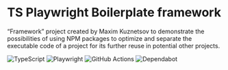 # TS Playwright Boilerplate framework

“Framework” project created by Maxim Kuznetsov to demonstrate the possibilities of using NPM packages to optimize and separate the executable code of a project for its further reuse in potential other projects.

[//]: # ([![Playwright Tests]&#40;https://github.com/MRichforth/TS-Playwright-Boilerplate/actions/workflows/deploy-and-run-in-docker.yml/badge.svg?branch=main&#41;]&#40;https://github.com/MRichforth/TS-Playwright-Boilerplate/blob/main/.github/workflows/deploy-and-run-in-docker.yml&#41;)

![TypeScript](https://img.shields.io/badge/typescript-%23007ACC.svg?style=for-the-badge&logo=typescript&logoColor=white)
![Playwright](https://img.shields.io/badge/-playwright-%232EAD33?style=for-the-badge&logo=playwright&logoColor=white)
![GitHub Actions](https://img.shields.io/badge/github%20actions-%232671E5.svg?style=for-the-badge&logo=githubactions&logoColor=white)
![Dependabot](https://img.shields.io/badge/dependabot-025E8C?style=for-the-badge&logo=dependabot&logoColor=white)


[//]: # (This boilerplate project was implemented in order to create a code base for the Playwright framework and to demonstrate functionality provided by the framework, as well as to investigate possibilities of integrating TypeScript programming language and Playwright automation framework with GitHub actions.)

[//]: # ()
[//]: # (Also during the process of working on this project the following goals were set:)

[//]: # (- [x] Using self-hosted runners to run GH Actions)

[//]: # (- [x] Using localhost deployment for testing purposes without binding to a remote domain)

[//]: # (- [x] Use of docker images to isolate the testing environment from the self-hosted runner)

[//]: # (- [x] Using docker-compose to optimize self-hosted runner resource consumption and speed up GH Actions execution time)

[//]: # (- [ ] Create an NPM library based on page object files for investigation purposes as well as to address scaling issues of the project using the methods of this project for other repositories )

[//]: # (***)

[//]: # ()
[//]: # (## Technologies stack)

[//]: # ()
[//]: # (The following technologies were used to develop the project:)

[//]: # ( - **Programming Language**: `TypeScript`)

[//]: # ( - **Automation Framework**: `Playwright`)

[//]: # ( - **Reporting tool**: `Allure`, `Playwright`)

[//]: # ( - **Additional technologies used**:)

[//]: # (   - `GH Actions`)

[//]: # (   - `Docker`)

[//]: # (   - `Amazon S3`)

[//]: # (***)

[//]: # ()
[//]: # (## Project configuration)

[//]: # ()
[//]: # (In order to start executing automated scenarios, the following steps should be performed:)

[//]: # (1. Clone repository)

[//]: # (```)

[//]: # (git clone https://github.com/MRichforth/TS-Playwright-Boilerplate.git)

[//]: # (```)

[//]: # ()
[//]: # (2. Install packages)

[//]: # (```)

[//]: # (npm install)

[//]: # (```)

[//]: # (3. Install Playwright framework)

[//]: # (```)

[//]: # (npx playwright install)

[//]: # (```)

[//]: # (4. Create `.env` file )

[//]: # ()
[//]: # (The following variables should be added to the .env file for this project to work successfully:)

[//]: # ()
[//]: # (|   **NAME**   |                             **VALUE**                             | **Required**  | **Purpose**                                                                                                                                                                                   |)

[//]: # (|:------------:|:-----------------------------------------------------------------:|:-------------:|:----------------------------------------------------------------------------------------------------------------------------------------------------------------------------------------------|)

[//]: # (|     `CI`     |                              `true`                               |     false     | Responsible for running tests in `HEADLESS` mode                                                                                                                                              |)

[//]: # (|  `ENV_URL`   | **https://the-internet.herokuapp.com** <br/>or <br/>`localhost`   |     true      | Responsible for URL of web application to be tested. In case the environment is deployed using Docker on your local machine, you need to specify the port, for example http://localhost:7080. |)

[//]: # ()
[//]: # (***)

[//]: # ()
[//]: # (## Project structure)

[//]: # ()
[//]: # (- [**.github**]&#40;.github&#41; folder)

[//]: # (  - Contains all github workflow yaml files for using GitHub Actions.)

[//]: # (- [**.husky**]&#40;.husky&#41; folder)

[//]: # (  - Contains a file that is responsible for executing any command specified in this file in the pre-commit hook.)

[//]: # (- [**spec**]&#40;specs&#41; folder)

[//]: # (     - In this folder are created spec files that contain scenarios in the order corresponding to sections of the web application The Internet)

[//]: # ( - [**framework**]&#40;framework&#41; folder)

[//]: # (   - [**helpers**]&#40;helpers&#41; folder)

[//]: # (     - Contains all related files required for configuration and correct functioning of the project.)

[//]: # (    - [**pages**]&#40;pages&#41; folder)

[//]: # (      - Contains page files that include classes and methods in the order corresponding to the spec files and sections of The Internet web application.)

[//]: # (   - [**testData**]&#40;testData&#41; folder)

[//]: # (     - Contains files used in the process of test execution)

[//]: # ( - [**docker-compose.yaml**]&#40;docker-compose.yml&#41;)

[//]: # (   - Responsible for local deployment and running tests using Docker)

[//]: # ()
[//]: # (***)

[//]: # ()
[//]: # (## Run tests)

[//]: # (In order to run the Playwright scenarios in the [**package.json**]&#40;package.json&#41; files a run configuration has been created for each of them, as well as a general run configuration to run all the scenarios)

[//]: # ()
[//]: # (To run a **single scenario** run the following command in the terminal:)

[//]: # (```)

[//]: # (npm run test-ab-testing)

[//]: # (```)

[//]: # (To run **all scenarios** run the following command in the terminal:)

[//]: # (```)

[//]: # (npm run test-regression-run)

[//]: # (```)

[//]: # (***)

[//]: # ()
[//]: # (## Observe results)

[//]: # (The following folders will be generated in the project root folder as a result of executing the tests: `allure-results` and `playwright-report`)

[//]: # ()
[//]: # (More detailed information on configuring playwright-reporting in [**playwright.config.ts**]&#40;playwright.config.ts&#41; file can be found here: **https://playwright.dev/docs/test-reporters**)

[//]: # ()
[//]: # ( - To access the playwright report, open the `index.html` file in the `playwright-report` folder)

[//]: # ()
[//]: # (![Playwright report example]&#40;src/playwright-report-example.png&#41;)

[//]: # ()
[//]: # ()
[//]: # ( - To access the Allure report, execute the following run configuration in the terminal)

[//]: # (```)

[//]: # (npm run alllure-generate)

[//]: # (```)

[//]: # ()
[//]: # (As a result of this command, the `allure-report` folder will be created. Open the `index.html` file inside this folder to see the report generated by Allure)

[//]: # ()
[//]: # (![Allure report example]&#40;src/allure-report-example.png&#41;)

[//]: # (***)

[//]: # ()
[//]: # (## GitHub Actions)

[//]: # (Project has the ability to run scenarios using GitHub Actions)

[//]: # ()
[//]: # (In the `Actions` tab you can see a workflow called “**&#40;Docker-compose&#41; Playwright Regression Tests**”)

[//]: # ()
[//]: # (This workflow is automatically triggered for **each created PR in the project**, as well as for each **subsequent commit** in that PR, and also this workflow can be **triggered manually**)

[//]: # ()
[//]: # (As a result of the workflow trigger, a pipeline is started which consists of three main steps:)

[//]: # (- `lint`: checks the code on your branch for errors)

[//]: # (- `deploy-and-run`: starts the local deployment of “**The Internet**” application inside the docker container and then starts the run configuration `test-regression-run`.)

[//]: # (- `generate-and-publish-report`: after running scenarios, automatically generated report is uploaded to AWS S3 bucket and then a link to Allure report is generated and displayed in Pipeline summary.)

[//]: # (  ![GitHub Actions Example]&#40;src/github-actions-example.png&#41;)

[//]: # ()
[//]: # (Allure report generated by GitHub Actions also displays the history of all previously executed runs)

[//]: # ()
[//]: # (![AWS Allure report example]&#40;src/aws-allure-report-example.png&#41;)

[//]: # (***)

[//]: # ()
[//]: # (## Credits)

[//]: # ()
[//]: # (This project uses the following Docker images:)

[//]: # ()
[//]: # (1. **gprestes/the-internet**)

[//]: # (    - Source: [**Docker Hub**]&#40;https://hub.docker.com/r/gprestes/the-internet&#41;)

[//]: # ()
[//]: # ()
[//]: # (2. **mcr.microsoft.com/playwright**)

[//]: # (    - Source: [**Microsoft Playwright**]&#40;https://playwright.dev/&#41;)

[//]: # (    - Official Image: [**Microsoft Container Registry**]&#40;https://mcr.microsoft.com/en-us/artifact/mar/playwright&#41;)

[//]: # ()
[//]: # (These images are used in accordance with their respective licenses. Please refer to their respective repositories for license details.)
